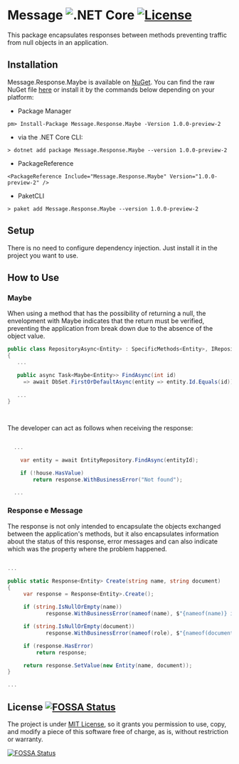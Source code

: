 # Message ![.NET Core](https://github.com/leo-oliveira-eng/Message/workflows/.NET%20Core/badge.svg) [![License](https://img.shields.io/badge/license-MIT-blue.svg)](LICENSE.md)

This package encapsulates responses between methods preventing traffic from null objects in an application. 

## Installation

Message.Response.Maybe is available on [NuGet](https://www.nuget.org/packages/Message.Response.Maybe/).  You can find the raw NuGet file [here](https://www.nuget.org/api/v2/package/Message.Response.Maybe/1.0.0-preview-2) or install it by the commands below depending on your platform:

 - Package Manager
```
pm> Install-Package Message.Response.Maybe -Version 1.0.0-preview-2
```

 - via the .NET Core CLI:
```
> dotnet add package Message.Response.Maybe --version 1.0.0-preview-2
```

 - PackageReference
```
<PackageReference Include="Message.Response.Maybe" Version="1.0.0-preview-2" />
```

 - PaketCLI
```
> paket add Message.Response.Maybe --version 1.0.0-preview-2
```


## Setup

There is no need to configure dependency injection. Just install it in the project you want to use.


## How to Use

### Maybe

When using a method that has the possibility of returning a null, the envelopment with Maybe indicates that the return must be verified, preventing the application from break down due to the absence of the object value.

```csharp
public class RepositoryAsync<Entity> : SpecificMethods<Entity>, IRepositoryAsync<Entity>
{
   ...

   public async Task<Maybe<Entity>> FindAsync(int id)
     => await DbSet.FirstOrDefaultAsync(entity => entity.Id.Equals(id));
     
   ...
}

     
```

The developer can act as follows when receiving the response:

```csharp

  ...

    var entity = await EntityRepository.FindAsync(entityId);

    if (!house.HasValue)
        return response.WithBusinessError("Not found");

  ...

```

### Response e Message

The response is not only intended to encapsulate the objects exchanged between the application's methods, but it also encapsulates information about the status of this response, error messages and can also indicate which was the property where the problem happened.

```csharp

...

public static Response<Entity> Create(string name, string document)
{
     var response = Response<Entity>.Create();

     if (string.IsNullOrEmpty(name))
            response.WithBusinessError(nameof(name), $"{nameof(name)} is invalid");

     if (string.IsNullOrEmpty(document))
            response.WithBusinessError(nameof(role), $"{nameof(document)} is invalid");

     if (response.HasError)
         return response;

     return response.SetValue(new Entity(name, document));
}

...

```

## License [![FOSSA Status](https://app.fossa.com/api/projects/git%2Bgithub.com%2Fleo-oliveira-eng%2FMessage.svg?type=shield)](https://app.fossa.com/projects/git%2Bgithub.com%2Fleo-oliveira-eng%2FMessage?ref=badge_shield)
The project is under [MIT License](LICENSE.md), so it grants you permission to use, copy, and modify a piece of this software free of charge, as is, without restriction or warranty.

[![FOSSA Status](https://app.fossa.com/api/projects/git%2Bgithub.com%2Fleo-oliveira-eng%2FMessage.svg?type=large)](https://app.fossa.com/projects/git%2Bgithub.com%2Fleo-oliveira-eng%2FMessage?ref=badge_large)
